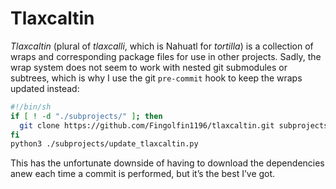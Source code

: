 # Tlaxcaltin

_Tlaxcaltin_ (plural of _tlaxcalli_, which is Nahuatl for _tortilla_) is a collection of wraps and corresponding package files for use in other projects.
Sadly, the wrap system does not seem to work with nested git submodules or subtrees, which is why I use the git `pre-commit` hook to keep the wraps updated instead:

```sh
#!/bin/sh
if [ ! -d "./subprojects/" ]; then
  git clone https://github.com/Fingolfin1196/tlaxcaltin.git subprojects
fi
python3 ./subprojects/update_tlaxcaltin.py
```

This has the unfortunate downside of having to download the dependencies anew each time a commit is performed, but it’s the best I’ve got.
